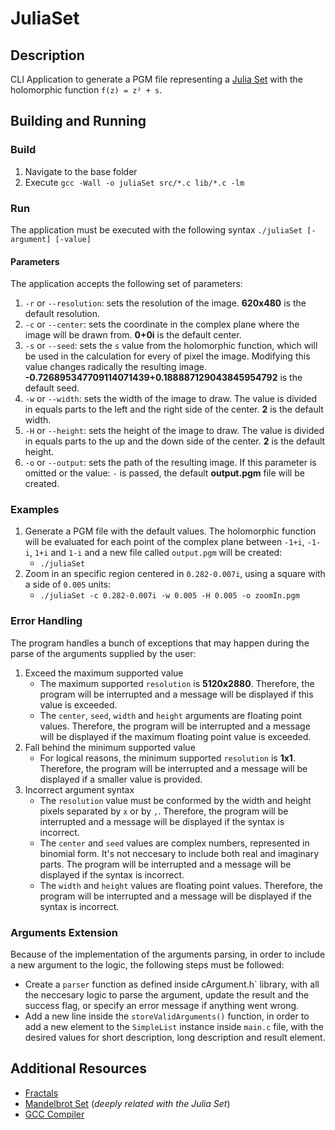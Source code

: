 # JuliaSet
## Description
CLI Application to generate a PGM file representing a [Julia Set](https://en.wikipedia.org/wiki/Julia_set) with the holomorphic function `f(z) = z² + s`.

## Building and Running
### Build
1. Navigate to the base folder
1. Execute `gcc -Wall -o juliaSet src/*.c lib/*.c -lm`

### Run
The application must be executed with the following syntax `./juliaSet [-argument] [-value]`
#### Parameters
The application accepts the following set of parameters:
1. `-r` or `--resolution`: sets the resolution of the image. **620x480** is the default resolution.
1. `-c` or `--center`: sets the coordinate in the complex plane where the image will be drawn from. **0+0i** is the default center.
1. `-s` or `--seed`: sets the `s` value from the holomorphic function, which will be used in the calculation for every of pixel the image. Modifying this value changes radically the resulting image. **-0.726895347709114071439+0.188887129043845954792** is the default seed.
1. `-w` or `--width`: sets the width of the image to draw. The value is divided in equals parts to the left and the right side of the center. **2** is the default width.
1. `-H` or `--height`: sets the height of the image to draw. The value is divided in equals parts to the up and the down side of the center. **2** is the default height.
1. `-o` or `--output`: sets the path of the resulting image. If this parameter is omitted or the value: `-` is passed, the default **output.pgm** file will be created.

### Examples
1. Generate a PGM file with the default values. The holomorphic function will be evaluated for each point of the complex plane between `-1+i`, `-1-i`, `1+i` and `1-i` and a new file called `output.pgm` will be created:
   - `./juliaSet`
1. Zoom in an specific region centered in `0.282-0.007i`, using a square with a side of `0.005` units: 
   - `./juliaSet -c 0.282-0.007i -w 0.005 -H 0.005 -o zoomIn.pgm`

### Error Handling
The program handles a bunch of exceptions that may happen during the parse of the arguments supplied by the user:
1. Exceed the maximum supported value
   - The maximum supported `resolution` is **5120x2880**. Therefore, the program will be interrupted and a message will be displayed if this value is exceeded.
   - The `center`, `seed`, `width` and `height` arguments are floating point values. Therefore, the program will be interrupted and a message will be displayed if the maximum floating point value is exceeded.
2. Fall behind the minimum supported value
   - For logical reasons, the minimum supported `resolution` is **1x1**. Therefore, the program will be interrupted and a message will be displayed if a smaller value is provided.
3. Incorrect argument syntax
   - The `resolution` value must be conformed by the width and height pixels separated by `x` or by `,`. Therefore, the program will be interrupted and a message will be displayed if the syntax is incorrect.
   - The `center` and `seed` values are complex numbers, represented in binomial form. It's not neccesary to include both real and imaginary parts. The program will be interrupted and a message will be displayed if the syntax is incorrect.
   - The `width` and `height` values are floating point values. Therefore, the program will be interrupted and a message will be displayed if the syntax is incorrect.


### Arguments Extension
Because of the implementation of the arguments parsing, in order to include a new argument to the logic, the following steps must be followed:
 - Create a `parser` function as defined inside cArgument.h` library, with all the neccesary logic to parse the argument, update the result and the success flag, or specify an error message if anything went wrong.
 - Add a new line inside the `storeValidArguments()` function, in order to add a new element to the `SimpleList` instance inside `main.c` file, with the desired values for short description, long description and result element.

## Additional Resources
- [Fractals](https://en.wikipedia.org/wiki/Fractal)
- [Mandelbrot Set](https://en.wikipedia.org/wiki/Mandelbrot_set) (_deeply related with the Julia Set_)
- [GCC Compiler](https://gcc.gnu.org/)

